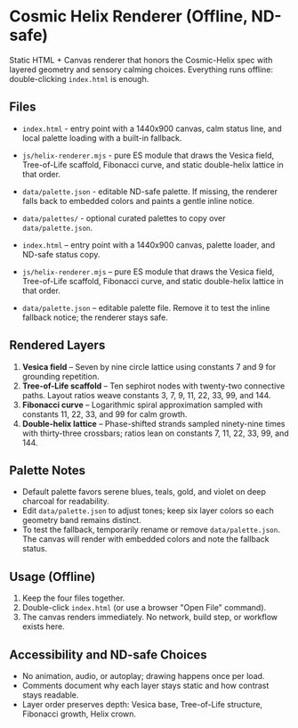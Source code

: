 # Cosmic Helix Renderer (Offline, ND-safe)

Static HTML + Canvas renderer that honors the Cosmic-Helix spec with layered geometry and sensory calming choices. Everything runs offline: double-clicking `index.html` is enough.

## Files

- `index.html` - entry point with a 1440x900 canvas, calm status line, and local palette loading with a built-in fallback.
- `js/helix-renderer.mjs` - pure ES module that draws the Vesica field, Tree-of-Life scaffold, Fibonacci curve, and static double-helix lattice in that order.
- `data/palette.json` - editable ND-safe palette. If missing, the renderer falls back to embedded colors and paints a gentle inline notice.
- `data/palettes/` - optional curated palettes to copy over `data/palette.json`.

- `index.html` – entry point with a 1440x900 canvas, palette loader, and ND-safe status copy.
- `js/helix-renderer.mjs` – pure ES module that draws the Vesica field, Tree-of-Life scaffold, Fibonacci curve, and static double-helix lattice in that order.
- `data/palette.json` – editable palette file. Remove it to test the inline fallback notice; the renderer stays safe.

## Rendered Layers
1. **Vesica field** – Seven by nine circle lattice using constants 7 and 9 for grounding repetition.
2. **Tree-of-Life scaffold** – Ten sephirot nodes with twenty-two connective paths. Layout ratios weave constants 3, 7, 9, 11, 22, 33, 99, and 144.
3. **Fibonacci curve** – Logarithmic spiral approximation sampled with constants 11, 22, 33, and 99 for calm growth.
4. **Double-helix lattice** – Phase-shifted strands sampled ninety-nine times with thirty-three crossbars; ratios lean on constants 7, 11, 22, 33, 99, and 144.

## Palette Notes
- Default palette favors serene blues, teals, gold, and violet on deep charcoal for readability.
- Edit `data/palette.json` to adjust tones; keep six layer colors so each geometry band remains distinct.
- To test the fallback, temporarily rename or remove `data/palette.json`. The canvas will render with embedded colors and note the fallback status.

## Usage (Offline)
1. Keep the four files together.
2. Double-click `index.html` (or use a browser "Open File" command).
3. The canvas renders immediately. No network, build step, or workflow exists here.

## Accessibility and ND-safe Choices
- No animation, audio, or autoplay; drawing happens once per load.
- Comments document why each layer stays static and how contrast stays readable.
- Layer order preserves depth: Vesica base, Tree-of-Life structure, Fibonacci growth, Helix crown.
